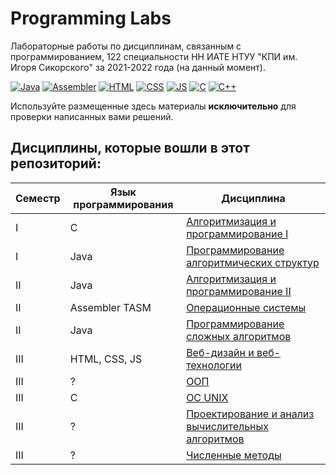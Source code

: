 # Programming Labs
Лабораторные работы по дисциплинам, связанным с программированием, 122 специальности НН ИАТЕ НТУУ "КПИ им. Игоря Сикорского" за 2021-2022 года (на данный момент).

[![Java](https://img.shields.io/badge/Java-E87000?style=for-the-badge&logo=coffeescript&logoColor=white)](#)
[![Assembler](https://img.shields.io/badge/TASM-005494?style=for-the-badge&logo=assemblyscript&logoColor=white)](#)
[![HTML](https://img.shields.io/badge/HTML-DD4A25?style=for-the-badge&logo=html5&logoColor=white)](#)
[![CSS](https://img.shields.io/badge/CSS-254ADD?style=for-the-badge&logo=css3&logoColor=white)](#)
[![JS](https://img.shields.io/badge/JS-EFD81D?style=for-the-badge&logo=Javascript&logoColor=white)](#)
[![C](https://img.shields.io/badge/C-7B8794?style=for-the-badge&logo=c&logoColor=white)](#)
[![C++](https://img.shields.io/badge/C++-005494?style=for-the-badge&logo=cplusplus&logoColor=white)](#)

Используйте размещенные здесь материалы **исключительно** для проверки написанных вами решений.

## Дисциплины, которые вошли в этот репозиторий:

Семестр | Язык программирования   | Дисциплина               
------- | ----------------------- | -----------------------
I | C | [Алгоритмизация и программирование I](https://github.com/xairaven/kpi_labs/tree/main/1stSemester/Algorithmization%20and%20programming%20(I))
I | Java | [Программирование алгоритмических структур](https://github.com/xairaven/kpi_labs/tree/main/1stSemester/Programming%20algorithmic%20structures)
II | Java | [Алгоритмизация и программирование II](https://github.com/xairaven/KPI-Labs/tree/main/2ndSemester/Algorithmization%20and%20programming%20(II))
II | Assembler TASM | [Операционные системы](https://github.com/xairaven/kpi_labs/tree/main/2ndSemester/Operating%20Systems)
II | Java | [Программирование сложных алгоритмов](https://github.com/xairaven/kpi_labs/tree/main/2ndSemester/Programming%20complex%20algorithms)
III | HTML, CSS, JS | [Веб-дизайн и веб-технологии](https://github.com/xairaven/kpi_labs/tree/main/3rdSemester/Web%20Design)
III | ? | [ООП](https://github.com/xairaven/kpi_labs/tree/main/3rdSemester/OOP)
III | C | [ОС UNIX](https://github.com/xairaven/kpi_labs/tree/main/3rdSemester/OS%20UNIX)
III | ? | [Проектирование и анализ вычислительных алгоритмов](https://github.com/xairaven/kpi_labs/tree/main/3rdSemester/DACA)
III | ? | [Численные методы](https://github.com/xairaven/kpi_labs/tree/main/3rdSemester/Numerical%20Analysis)
